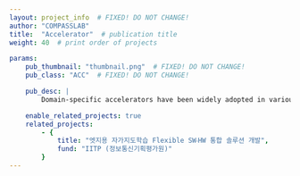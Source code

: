 ```yaml
---
layout: project_info  # FIXED! DO NOT CHANGE!
author: "COMPASSLAB"
title:  "Accelerator"  # publication title
weight: 40  # print order of projects

params:
    pub_thumbnail: "thumbnail.png"  # FIXED! DO NOT CHANGE!
    pub_class: "ACC"  # FIXED! DO NOT CHANGE!

    pub_desc: |
        Domain-specific accelerators have been widely adopted in various industries. Some workloads, such as neural network training, AI inference, and recommendation algorithms, employ specific patterns on memory access and resource utilization, making it more efficient to process them using specialized accelerators instead of general-purpose processors, e.g., CPU and GPU. These accelerators have specialized dataflow to optimize the hardware overhead of given workloads. For example, the accelerator can alleviate the bottleneck on the memory interface by reusing the data loaded into the on-chip buffer. The domain-specific accelerators can exploit specialized memory subsystems and processing elements to maximize resource utilization.

    enable_related_projects: true
    related_projects:
        - {
            title: "엣지용 자가지도학습 Flexible SW‧HW 통합 솔루션 개발",
            fund: "IITP (정보통신기획평가원)"
        }
---
```

